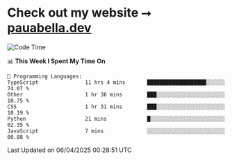 # Check out my website ⭢ [pauabella.dev](https://pauabella.dev)

<!--START_SECTION:waka-->
![Code Time](http://img.shields.io/badge/Code%20Time-4%2C291%20hrs%207%20mins-blue)

📊 **This Week I Spent My Time On** 

```text
💬 Programming Languages: 
TypeScript               11 hrs 4 mins       ███████████████████░░░░░░   74.07 % 
Other                    1 hr 36 mins        ███░░░░░░░░░░░░░░░░░░░░░░   10.75 % 
CSS                      1 hr 31 mins        ███░░░░░░░░░░░░░░░░░░░░░░   10.19 % 
Python                   21 mins             █░░░░░░░░░░░░░░░░░░░░░░░░   02.35 % 
JavaScript               7 mins              ░░░░░░░░░░░░░░░░░░░░░░░░░   00.88 % 
```


 Last Updated on 06/04/2025 00:28:51 UTC
<!--END_SECTION:waka-->
